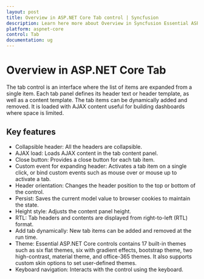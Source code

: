 ```yaml
---
layout: post
title: Overview in ASP.NET Core Tab control | Syncfusion
description: Learn here more about Overview in Syncfusion Essential ASP.NET Core Tab Control, its elements, and more.
platform: aspnet-core
control: Tab 
documentation: ug
---
```


# Overview in ASP.NET Core Tab

The tab control is an interface where the list of items are expanded from a single item. Each tab panel defines its header text or header template, as well as a content template. The tab items can be dynamically added and removed. It is loaded with AJAX content useful for building dashboards where space is limited.

## Key features

* Collapsible header: All the headers are collapsible.
* AJAX load: Loads AJAX content in the tab content panel.
* Close button: Provides a close button for each tab item.
* Custom event for expanding header: Activates a tab item on a single click, or bind custom events such as mouse over or mouse up to activate a tab.
* Header orientation: Changes the header position to the top or bottom of the control.
* Persist: Saves the current model value to browser cookies to maintain the state.
* Height style: Adjusts the content panel height.
* RTL: Tab headers and contents are displayed from right-to-left (RTL) format.
* Add tab dynamically: New tab items can be added and removed at the run time.
* Theme: Essential ASP.NET Core controls contains 17 built-in themes such as six flat themes, six with gradient effects, bootstrap theme, two high-contrast, material theme, and office-365 themes. It also supports custom skin options to set user-defined themes.
* Keyboard navigation: Interacts with the control using the keyboard.
